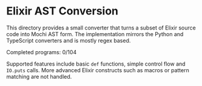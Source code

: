# Elixir AST Conversion

This directory provides a small converter that turns a subset of Elixir source
code into Mochi AST form. The implementation mirrors the Python and TypeScript
converters and is mostly regex based.

Completed programs: 0/104

Supported features include basic `def` functions, simple control flow and
`IO.puts` calls. More advanced Elixir constructs such as macros or pattern
matching are not handled.
